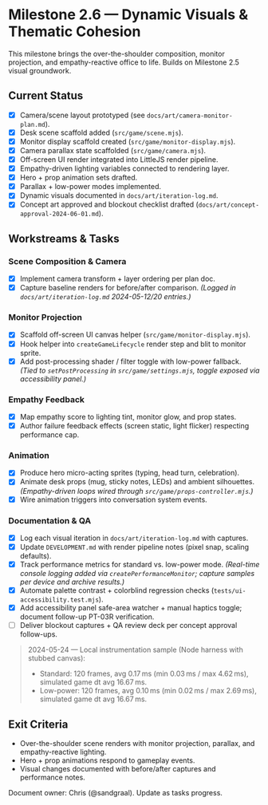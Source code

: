 # Milestone 2.6 — Dynamic Visuals & Thematic Cohesion

This milestone brings the over-the-shoulder composition, monitor projection, and empathy-reactive office to life. Builds on Milestone 2.5 visual groundwork.

## Current Status
- [x] Camera/scene layout prototyped (see `docs/art/camera-monitor-plan.md`).
- [x] Desk scene scaffold added (`src/game/scene.mjs`).
- [x] Monitor display scaffold created (`src/game/monitor-display.mjs`).
- [x] Camera parallax state scaffolded (`src/game/camera.mjs`).
- [x] Off-screen UI render integrated into LittleJS render pipeline.
- [x] Empathy-driven lighting variables connected to rendering layer.
- [x] Hero + prop animation sets drafted.
- [x] Parallax + low-power modes implemented.
- [x] Dynamic visuals documented in `docs/art/iteration-log.md`.
- [x] Concept art approved and blockout checklist drafted (`docs/art/concept-approval-2024-06-01.md`).

## Workstreams & Tasks

### Scene Composition & Camera
- [x] Implement camera transform + layer ordering per plan doc.
- [x] Capture baseline renders for before/after comparison. *(Logged in `docs/art/iteration-log.md` 2024-05-12/20 entries.)*

### Monitor Projection
- [x] Scaffold off-screen UI canvas helper (`src/game/monitor-display.mjs`).
- [x] Hook helper into `createGameLifecycle` render step and blit to monitor sprite.
- [x] Add post-processing shader / filter toggle with low-power fallback. *(Tied to `setPostProcessing` in `src/game/settings.mjs`, toggle exposed via accessibility panel.)*

### Empathy Feedback
- [x] Map empathy score to lighting tint, monitor glow, and prop states.
- [x] Author failure feedback effects (screen static, light flicker) respecting performance cap.

### Animation
- [x] Produce hero micro-acting sprites (typing, head turn, celebration).
- [x] Animate desk props (mug, sticky notes, LEDs) and ambient silhouettes. *(Empathy-driven loops wired through `src/game/props-controller.mjs`.)*
- [x] Wire animation triggers into conversation system events.

### Documentation & QA
- [x] Log each visual iteration in `docs/art/iteration-log.md` with captures.
- [x] Update `DEVELOPMENT.md` with render pipeline notes (pixel snap, scaling defaults).
- [x] Track performance metrics for standard vs. low-power mode. *(Real-time console logging added via `createPerformanceMonitor`; capture samples per device and archive results.)*
- [x] Automate palette contrast + colorblind regression checks (`tests/ui-accessibility.test.mjs`).
- [x] Add accessibility panel safe-area watcher + manual haptics toggle; document follow-up PT-03R verification.
- [ ] Deliver blockout captures + QA review deck per concept approval follow-ups.

> 2024-05-24 — Local instrumentation sample (Node harness with stubbed canvas):
> - Standard: 120 frames, avg 0.17 ms (min 0.03 ms / max 4.62 ms), simulated game dt avg 16.67 ms.
> - Low-power: 120 frames, avg 0.10 ms (min 0.02 ms / max 2.69 ms), simulated game dt avg 16.67 ms.

## Exit Criteria
- Over-the-shoulder scene renders with monitor projection, parallax, and empathy-reactive lighting.
- Hero + prop animations respond to gameplay events.
- Visual changes documented with before/after captures and performance notes.

Document owner: Chris (@sandgraal). Update as tasks progress.
